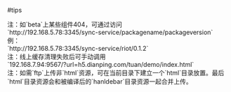 #tips

<aside class="notice">
注：如`beta`上某些组件404，可通过访问
<br/>
`http://192.168.5.78:3345/sync-service/packagename/packageversion`
<br/>
例：
<br/>
`http://192.168.5.78:3345/sync-service/riot/0.1.2`
</aside>

<aside class="notice">
注：线上缓存清理失败后可手动调用
<br/>
`192.168.7.94:9567/?url=h5.dianping.com/tuan/demo/index.html`
<br/>
</aside>

<aside class="notice">
注：如需`ftp`上传非`html`资源，可在当前目录下建立一个`html`目录放置。最后`html`目录资源会和被编译后的`hanldebar`目录资源一起合并上传。
</aside>